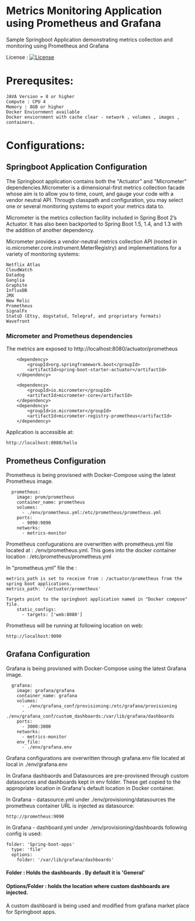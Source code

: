 # Metrics Monitoring Application using Prometheus and Grafana

Sample Springboot Application demonstrating metrics collection and monitoring using Prometheus and Grafana

License : [![License](https://img.shields.io/badge/License-Apache%202.0-blue.svg)](https://opensource.org/licenses/Apache-2.0)



# Prerequsites:
	JAVA Version = 8 or higher
	Compute : CPU 4
	Memory : 8GB or higher
	Docker Enviornment available
    Docker enviornment with cache clear - network , volumes , images , containers.
    
    
# Configurations:

## Springboot Application Configuration
The Springboot application contains both the "Actuator" and "Micrometer" dependencies.Micrometer is a dimensional-first metrics collection facade whose aim is to allow you to time, count, and gauge your code with a vendor neutral API. Through classpath and configuration, you may select one or several monitoring systems to export your metrics data to.

Micrometer is the metrics collection facility included in Spring Boot 2’s Actuator. It has also been backported to Spring Boot 1.5, 1.4, and 1.3 with the addition of another dependency.

Micrometer provides a vendor-neutral metrics collection API (rooted in io.micrometer.core.instrument.MeterRegistry) and implementations for a variety of monitoring systems:

	Netflix Atlas
	CloudWatch
	Datadog
	Ganglia
	Graphite
	InfluxDB
	JMX
	New Relic
	Prometheus
	SignalFx
	StatsD (Etsy, dogstatsd, Telegraf, and proprietary formats)
	Wavefront

### Micrometer and Prometheus dependencies
The metrics are exposed to http://localhost:8080/actuator/prometheus 

  		<dependency>
			<groupId>org.springframework.boot</groupId>
			<artifactId>spring-boot-starter-actuator</artifactId>
		</dependency>

		<dependency>
		    <groupId>io.micrometer</groupId>
		    <artifactId>micrometer-core</artifactId>
		</dependency>
		<dependency>
			<groupId>io.micrometer</groupId>
			<artifactId>micrometer-registry-prometheus</artifactId>
		</dependency>	


Application is accessible at:
	
	http://localhost:8080/hello


## Prometheus Configuration
Prometheus is being provisned with Docker-Compose using the latest Prometheus image.


	  prometheus:
	    image: prom/prometheus
	    container_name: prometheus
	    volumes:
	      - ./env/prometheus.yml:/etc/prometheus/prometheus.yml
	    ports:
	      - 9090:9090
	    networks:
	      - metrics-monitor 
	      
Prometheus confugurations are overwritten with prometheus.yml file located at : ./env/prometheus.yml. This goes into the docker container location : /etc/prometheus/prometheus.yml


In "prometheus.yml" file the :
	
	metrics_path is set to receive from : /actuator/prometheus from the spring boot applications.
	metrics_path: '/actuator/prometheus'
	
	Targets point to the springboot application named in "Docker compose" file.
	    static_configs:
	      - targets: ['web:8080']
	
 Prometheus will be running at following location on web:
 
 	http://localhost:9090 
	

## Grafana Configuration
Grafana is being provisned with Docker-Compose using the latest Grafana image.

	  grafana:
	    image: grafana/grafana
	    container_name: grafana
	    volumes:
	      - ./env/grafana_conf/provisioning:/etc/grafana/provisioning
	      - ./env/grafana_conf/custom_dashboards:/var/lib/grafana/dashboards
	    ports:
	      - 3000:3000
	    networks:
	      - metrics-monitor  
	    env_file:
	      - ./env/grafana.env
 Grafana configurations are overwritten through grafana.env file located at local in ./env/grafana.env
 
 In Grafana dashbaords and Datasources are pre-provisned through custom datasources and dashboards kept in env folder. These get copied to the appropriate location in Grafana's default location in Docker container.
 
 In Grafana - datasource.yml under ./env/provisioning/datasources the prometheus container URL is injected as datasource:
 
 	http://prometheus:9090
	
	
 In Grafana - dashboard.yml under ./env/provisioning/dashboards following config is used:
 
	folder: 'Spring-boot-apps'
	  type: 'file'
	  options:
	    folder: '/var/lib/grafana/dashboards'
	      
 #### Folder : Holds the dashboards . By default it is 'General'
 #### Options/Folder : holds the location where custom dashboards are injected.
 
 A custom dashboard is being used and modified from grafana market place for Springboot apps.
